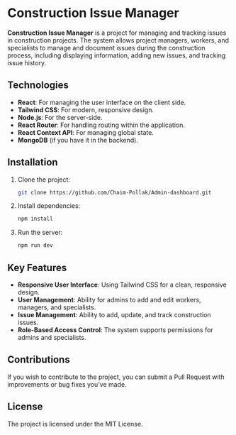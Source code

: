 # Construction Issue Manager

**Construction Issue Manager** is a project for managing and tracking issues in construction projects. The system allows project managers, workers, and specialists to manage and document issues during the construction process, including displaying information, adding new issues, and tracking issue history.

## Technologies

- **React**: For managing the user interface on the client side.
- **Tailwind CSS**: For modern, responsive design.
- **Node.js**: For the server-side.
- **React Router**: For handling routing within the application.
- **React Context API**: For managing global state.
- **MongoDB** (if you have it in the backend).

## Installation

1. Clone the project:

   ```bash
   git clone https://github.com/Chaim-Pollak/Admin-dashboard.git
   ```

2. Install dependencies:

   ```bash
   npm install
   ```

3. Run the server:
   ```bash
   npm run dev
   ```

## Key Features

- **Responsive User Interface**: Using Tailwind CSS for a clean, responsive design.
- **User Management**: Ability for admins to add and edit workers, managers, and specialists.
- **Issue Management**: Ability to add, update, and track construction issues.
- **Role-Based Access Control**: The system supports permissions for admins and specialists.

## Contributions

If you wish to contribute to the project, you can submit a Pull Request with improvements or bug fixes you’ve made.

## License

The project is licensed under the MIT License.
